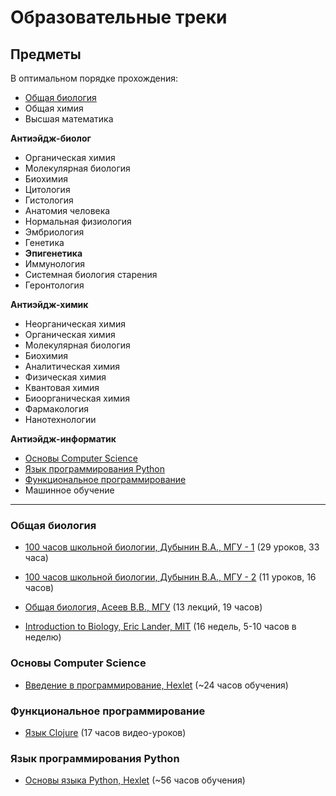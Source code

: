 # Образовательные треки

## Предметы

В оптимальном порядке прохождения:

* [Общая биология](#общая-биология)
* Общая химия
* Высшая математика

<b>Антиэйдж-биолог</b>
* Органическая химия
* Молекулярная биология
* Биохимия
* Цитология
* Гистология
* Анатомия человека
* Нормальная физиология
* Эмбриология
* Генетика
* <b>Эпигенетика</b>
* Иммунология
* Системная биология старения
* Геронтология

<b>Антиэйдж-химик</b>
* Неорганическая химия
* Органическая химия
* Молекулярная биология
* Биохимия
* Аналитическая химия
* Физическая химия
* Квантовая химия
* Биоорганическая химия
* Фармакология
* Нанотехнологии

<b>Антиэйдж-информатик</b>
* [Основы Computer Science](основы-computer-science)
* [Язык программирования Python](язык-программирования-python)
* [Функциональное программирование](функциональное-программирование)
* Машинное обучение

--------------------------

### Общая биология

* [100 часов школьной биологии, Дубынин В.А., МГУ - 1](https://www.youtube.com/playlist?list=PLcsjsqLLSfNDHFikQVZd2XOqF5FK56L3D) (29 уроков, 33 часа)
* [100 часов школьной биологии, Дубынин В.А., МГУ - 2](https://www.youtube.com/playlist?list=PLcsjsqLLSfNDiVZaaNUWI0vEKdKZv5J8U) (11 уроков, 16 часов)

* [Общая биология, Асеев В.В., МГУ](https://www.youtube.com/playlist?list=PLcsjsqLLSfNDiVZaaNUWI0vEKdKZv5J8U) (13 лекций, 19 часов)

* [Introduction to Biology, Eric Lander, MIT](https://www.edx.org/course/introduction-to-biology-the-secret-of-life-3) (16 недель, 5-10 часов в неделю)

### Основы Computer Science

* [Введение в программирование, Hexlet](https://ru.hexlet.io/courses/introduction_to_programming) (~24 часов обучения)

### Функциональное программирование

* [Язык Clojure](https://clojurecourse.by/) (17 часов видео-уроков)

### Язык программирования Python

* [Основы языка Python, Hexlet](https://ru.hexlet.io/courses/python-basics) (~56 часов обучения)
